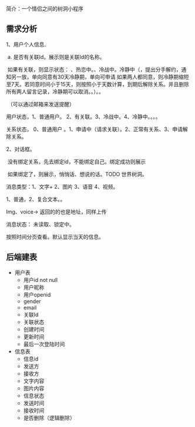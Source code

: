 简介：一个情侣之间的树洞小程序

## 需求分析

1、用户个人信息.

​	a. 是否有关联Id。展示则是关联Id的名称。

​		如果有关联，则显示状态： 、热恋中。、冷战中。冷静中（，提出分手解约，通知另一放，单向同意有30天冷静期，单向可申请 如果两人都同意，则冷静期缩短至7天。若同意时间小于15天，则按照小于天数计算，到期后解除关系。并且删除所有两人留言记录，冷静期可以取消。。）。。

​	（可以通过邮箱来发送提醒）

用户状态，1、普通用户。 2、有关联。3、冷战中。4、冷静中。。。。

关系状态， 0、普通用户 。1、申请中（请求关联）。2、正常有关系、3、申请解除关系。

 	

2、对话框。

​	没有绑定关系，先去绑定id，不能绑定自己。绑定成功则展示

​	如果绑定了，则展示，悄悄话、想说的话。TODO 世界树洞。

消息类型：1、文字+ 2、图片 3、语音 4、视频。

1、普通，2、复合文本。。

Img、voice-> 返回的的也是地址，同样上传

消息状态： 未读取、锁定中。

按照时间分页查看。默认显示当天的信息。



## 后端建表

* 用户表
  * 用户id not null 
  * 用户昵称
  * 用户openid
  * gender
  * email
  * 关联Id
  * 关联状态
  * 创建时间
  * 更新时间
  * 最后一次登陆时间
* 信息表
  * 信息id
  * 发送方
  * 接收方
  * 文字内容
  * 图片内容
  * 信息状态
  * 发送时间
  * 接收时间
  * 是否删除（逻辑删除）
